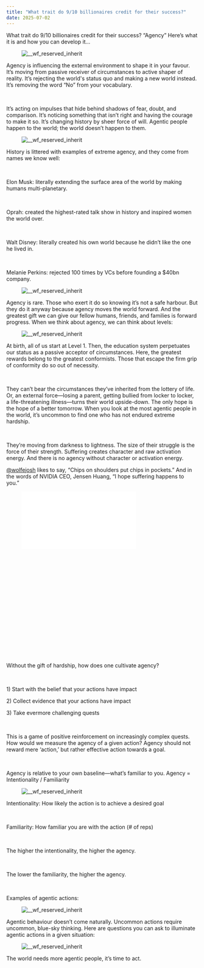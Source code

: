 ```yaml
---
title: "What trait do 9/10 billionaires credit for their success?"
date: 2025-07-02
---
```


<p id="">What trait do 9/10 billionaires credit for their success? “Agency” Here’s what it is and how you can develop it…</p><figure id="" class="w-richtext-figure-type-image w-richtext-align-center" data-rt-type="image" data-rt-align="center"><div id=""><img src="https://cdn.prod.website-files.com/63fd511e232de229bfe66c52/66fcf9e9f9f4b328f750b2dd_66fcf7fb80f35ea40cbc9718_X%2520tweet%2520image.jpeg" loading="lazy" alt="__wf_reserved_inherit" width="auto" height="auto" id=""></div></figure><p id="">Agency is influencing the external environment to shape it in your favour. It’s moving from passive receiver of circumstances to active shaper of reality. It’s rejecting the world's status quo and making a new world instead. It’s removing the word “No” from your vocabulary.</p><p>‍</p><p id="">It’s acting on impulses that hide behind shadows of fear, doubt, and comparison. It’s noticing something that isn’t right and having the courage to make it so. It’s changing history by sheer force of will. Agentic people happen to the world; the world doesn’t happen to them.</p><figure id="" class="w-richtext-figure-type-image w-richtext-align-center" data-rt-type="image" data-rt-align="center"><div id=""><img src="https://cdn.prod.website-files.com/63fd511e232de229bfe66c52/66fcf9e9f9f4b328f750b2e7_66fcf834e0ec2e690f66e5ea_X%2520tweet%2520image%2520(1).jpeg" loading="lazy" alt="__wf_reserved_inherit" width="auto" height="auto" id=""></div></figure><p id="">History is littered with examples of extreme agency, and they come from names we know well:</p><p>‍</p><p id="">Elon Musk: literally extending the surface area of the world by making humans multi-planetary.</p><p>‍</p><p id="">Oprah: created the highest-rated talk show in history and inspired women the world over.</p><p>‍</p><p id="">Walt Disney: literally created his own world because he didn’t like the one he lived in.</p><p>‍</p><p id="">Melanie Perkins: rejected 100 times by VCs before founding a $40bn company.</p><figure id="" class="w-richtext-figure-type-image w-richtext-align-center" data-rt-type="image" data-rt-align="center"><div id=""><img src="https://cdn.prod.website-files.com/63fd511e232de229bfe66c52/66fcf9e9f9f4b328f750b30e_66fcf85fc341ce1b0229869e_X%2520tweet%2520image.png" loading="lazy" alt="__wf_reserved_inherit" width="auto" height="auto" id=""></div></figure><p id="">Agency is rare. Those who exert it do so knowing it’s not a safe harbour. But they do it anyway because agency moves the world forward. And the greatest gift we can give our fellow humans, friends, and families is forward progress. When we think about agency, we can think about levels:</p><figure id="" class="w-richtext-figure-type-image w-richtext-align-center" data-rt-type="image" data-rt-align="center"><div id=""><img src="https://cdn.prod.website-files.com/63fd511e232de229bfe66c52/66fcf9e9f9f4b328f750b302_66fcf88670f4685b18c01709_X%2520tweet%2520image%2520(2).jpeg" loading="lazy" alt="__wf_reserved_inherit" width="auto" height="auto" id=""></div></figure><p id="">At birth, all of us start at Level 1. Then, the education system perpetuates our status as a passive acceptor of circumstances. Here, the greatest rewards belong to the greatest conformists. Those that escape the firm grip of conformity do so out of necessity.</p><p>‍</p><p id="">They can’t bear the circumstances they’ve inherited from the lottery of life. Or, an external force—losing a parent, getting bullied from locker to locker, a life-threatening illness—turns their world upside-down. The only hope is the hope of a better tomorrow. When you look at the most agentic people in the world, it’s uncommon to find one who has not endured extreme hardship.</p><p>‍</p><p id="">They’re moving from darkness to lightness. The size of their struggle is the force of their strength. Suffering creates character and raw activation energy. And there is no agency without character or activation energy.</p><p id=""><a href="https://twitter.com/wolfejosh" id="">@wolfejosh</a> likes to say, “Chips on shoulders put chips in pockets.” And in the words of NVIDIA CEO, Jensen Huang, “I hope suffering happens to you.”</p><figure id="" class="w-richtext-figure-type-video w-richtext-align-fullwidth" style="padding-bottom:56.199999999999996%" data-rt-type="video" data-rt-align="fullwidth" data-rt-max-width="" data-rt-max-height="56.199999999999996%" data-rt-dimensions="500:281" data-page-url="https://twitter.com/i/status/1786742610192654463"><div id=""><iframe allowfullscreen="true" frameborder="0" scrolling="no" src="//cdn.embedly.com/widgets/media.html?type=text%2Fhtml&key=96f1f04c5f4143bcb0f2e68c87d65feb&schema=twitter&url=https%3A//x.com/i/status/1786742610192654463&image=" title="Alex Brogan on X (formerly Twitter): &quot;Suffering creates character and raw activation energy.And there is no agency without character or activation energy.@wolfejosh likes to say, &quot;Chips on shoulders put chips in pockets.&quot;And in the words of NVIDIA CEO, Jensen Huang, &quot;I hope suffering happens to you.&quot; pic.twitter.com/AXEO68O5EP / X&quot;"></iframe></div></figure><p id="">Without the gift of hardship, how does one cultivate agency?</p><p>‍</p><p id="">1) Start with the belief that your actions have impact&nbsp;</p><p id="">2) Collect evidence that your actions have impact</p><p id="">3) Take evermore challenging quests</p><p>‍</p><p id="">This is a game of positive reinforcement on increasingly complex quests. How would we measure the agency of a given action? Agency should not reward mere ‘action,’ but rather effective action towards a goal. </p><p>‍</p><p id="">Agency is relative to your own baseline—what’s familiar to you. Agency = Intentionality / Familiarity</p><figure id="" class="w-richtext-figure-type-image w-richtext-align-center" data-rt-type="image" data-rt-align="center"><div id=""><img src="https://cdn.prod.website-files.com/63fd511e232de229bfe66c52/66fcf9e9f9f4b328f750b2e4_66fcf9b3268029009d0509df_X%2520tweet%2520image%2520(1).png" loading="lazy" alt="__wf_reserved_inherit" width="auto" height="auto" id=""></div></figure><p id="">Intentionality: How likely the action is to achieve a desired goal</p><p>‍</p><p id="">Familiarity: How familiar you are with the action (# of reps)</p><p>‍</p><p id="">The higher the intentionality, the higher the agency.</p><p>‍</p><p id="">The lower the familiarity, the higher the agency.</p><p>‍</p><p id="">Examples of agentic actions:</p><figure id="" class="w-richtext-figure-type-image w-richtext-align-center" data-rt-type="image" data-rt-align="center"><div id=""><img src="https://cdn.prod.website-files.com/63fd511e232de229bfe66c52/66fcf9e9f9f4b328f750b30a_66fcf9cd8368ea8a3d342ea9_X%2520tweet%2520image%2520(2).png" loading="lazy" alt="__wf_reserved_inherit" width="auto" height="auto" id=""></div></figure><p id="">Agentic behaviour doesn’t come naturally. Uncommon actions require uncommon, blue-sky thinking. Here are questions you can ask to illuminate agentic actions in a given situation:</p><figure id="" class="w-richtext-figure-type-image w-richtext-align-center" data-rt-type="image" data-rt-align="center"><div id=""><img src="https://cdn.prod.website-files.com/63fd511e232de229bfe66c52/66fcf9e9f9f4b328f750b2f1_66fcf9dcc6cc0210c2503705_X%2520photo.jpeg" loading="lazy" alt="__wf_reserved_inherit" width="auto" height="auto" id=""></div></figure><p id="">The world needs more agentic people, it’s time to act.</p>
